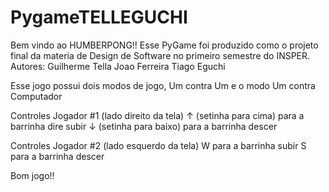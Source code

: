# PygameTELLEGUCHI
Bem vindo ao HUMBERPONG!!
Esse PyGame foi produzido como o projeto final da materia de Design de Software no primeiro semestre do INSPER.
Autores:
    Guilherme Tella
    Joao Ferreira
    Tiago Eguchi

Esse jogo possui dois modos de jogo, Um contra Um e o modo Um contra Computador

Controles Jogador #1  (lado direito da tela)
    ↑ (setinha para cima) para a barrinha dire subir
    ↓ (setinha para baixo) para a barrinha descer

Controles Jogador #2  (lado esquerdo da tela)
    W para a barrinha subir
    S para a barrinha descer

Bom jogo!!